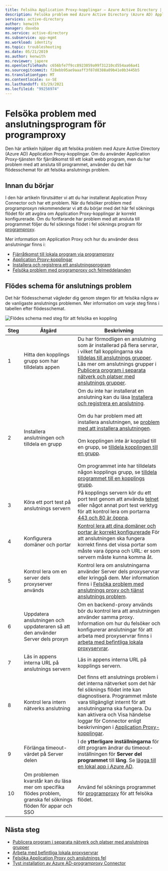 ```yaml
---
title: Felsöka Application Proxy-kopplingar – Azure Active Directory | Microsoft Docs
description: Felsöka problem med Azure Active Directory (Azure AD) Application Proxy-kopplingar.
services: active-directory
author: kenwith
manager: daveba
ms.service: active-directory
ms.subservice: app-mgmt
ms.workload: identity
ms.topic: troubleshooting
ms.date: 05/21/2019
ms.author: kenwith
ms.reviewer: japere
ms.openlocfilehash: c656bfe7f9cc8923859a99f31210cd554aa66a41
ms.sourcegitcommit: f28ebb95ae9aaaff3f87d8388a09b41e0b3445b5
ms.translationtype: MT
ms.contentlocale: sv-SE
ms.lasthandoff: 03/29/2021
ms.locfileid: "99256974"
---
```

# <a name="debug-application-proxy-connector-issues"></a>Felsöka problem med anslutningsprogram för programproxy 

Den här artikeln hjälper dig att felsöka problem med Azure Active Directory (Azure AD) Application Proxy-kopplingar. Om du använder Application Proxy-tjänsten för fjärråtkomst till ett lokalt webb program, men du har problem med att ansluta till programmet, använder du det här flödesschemat för att felsöka anslutnings problem. 

## <a name="before-you-begin"></a>Innan du börjar

I den här artikeln förutsätter vi att du har installerat Application Proxy Connector och har ett problem. När du felsöker problem med programproxyn rekommenderar vi att du börjar med det här fel söknings flödet för att avgöra om Application Proxy-kopplingar är korrekt konfigurerade. Om du fortfarande har problem med att ansluta till programmet följer du fel söknings flödet i fel söknings program för [programproxy](application-proxy-debug-apps.md).  


Mer information om Application Proxy och hur du använder dess anslutningar finns i:

- [Fjärråtkomst till lokala program via programproxy](application-proxy.md)
- [Application Proxy-kopplingar](application-proxy-connectors.md)
- [Installera och registrera ett anslutningsprogram](application-proxy-add-on-premises-application.md)
- [Felsöka problem med programproxy och felmeddelanden](application-proxy-troubleshoot.md)

## <a name="flowchart-for-connector-issues"></a>Flödes schema för anslutnings problem

Det här flödesschemat vägleder dig genom stegen för att felsöka några av de vanligaste anslutnings problemen. Mer information om varje steg finns i tabellen efter flödesschemat.

![Flödes schema med steg för att felsöka en koppling](media/application-proxy-debug-connectors/application-proxy-connector-debugging-flowchart.png)

| Steg | Åtgärd | Beskrivning |
|---------|---------|---------|
|1 | Hitta den kopplings grupp som har tilldelats appen | Du har förmodligen en anslutning som är installerad på flera servrar, i vilket fall kopplingarna ska [tilldelas till anslutnings grupper](application-proxy-connector-groups.md#assign-applications-to-your-connector-groups). Läs mer om anslutnings grupper i [Publicera program i separata nätverk och platser med anslutnings grupper](application-proxy-connector-groups.md). |
|2 | Installera anslutningen och tilldela en grupp | Om du inte har installerat en anslutning kan du läsa [Installera och registrera en anslutning](application-proxy-add-on-premises-application.md#install-and-register-a-connector).<br></br> Om du har problem med att installera anslutningen, se [problem med att installera anslutningen](application-proxy-connector-installation-problem.md).<br></br> Om kopplingen inte är kopplad till en grupp, se [tilldela kopplingen till en grupp](application-proxy-connector-groups.md#create-connector-groups).<br></br>Om programmet inte har tilldelats någon kopplings grupp, se [tilldela programmet till en kopplings grupp](application-proxy-connector-groups.md#assign-applications-to-your-connector-groups).|
|3 | Köra ett port test på anslutnings servern | På kopplings servern kör du ett port test genom att använda [telnet](/windows-server/administration/windows-commands/telnet) eller något annat port test verktyg för att kontrol lera om portarna [443 och 80 är öppna](application-proxy-add-on-premises-application.md#open-ports).|
|4 | Konfigurera domäner och portar | [Kontrol lera att dina domäner och portar är korrekt konfigurerade](application-proxy-add-on-premises-application.md#prepare-your-on-premises-environment) För att anslutningen ska fungera korrekt finns det vissa portar som måste vara öppna och URL: er som servern måste kunna komma åt. |
|5 | Kontrol lera om en server dels proxyserver används | Kontrol lera om anslutningarna använder Server dels proxyservrar eller kringgå dem. Mer information finns i [Felsöka problem med anslutnings proxy och tjänst anslutnings problem](application-proxy-configure-connectors-with-proxy-servers.md#troubleshoot-connector-proxy-problems-and-service-connectivity-issues). |
|6 | Uppdatera anslutningen och uppdateraren så att den använder Server dels proxyn | Om en backend-proxy används bör du kontrol lera att anslutningen använder samma proxy. Information om hur du felsöker och konfigurerar anslutningar för att arbeta med proxyservrar finns i [arbeta med befintliga lokala proxyservrar](application-proxy-configure-connectors-with-proxy-servers.md). |
|7 | Läs in appens interna URL på anslutnings servern | Läs in appens interna URL på kopplings servern. |
|8 | Kontrol lera intern nätverks anslutning | Det finns ett anslutnings problem i det interna nätverket som det här fel söknings flödet inte kan diagnostisera. Programmet måste vara tillgängligt internt för att anslutningarna ska fungera. Du kan aktivera och Visa händelse loggar för Connector enligt beskrivningen i [Application Proxy-kopplingar](application-proxy-connectors.md#under-the-hood). |
|9 | Förlänga timeout-värdet på Server delen | I de **ytterligare inställningarna** för ditt program ändrar du timeout-inställningen för **Server del programmet** till **lång**. Se [lägga till en lokal app i Azure AD](application-proxy-add-on-premises-application.md#add-an-on-premises-app-to-azure-ad). |
|10 | Om problemen kvarstår kan du läsa mer om specifika flödes problem, granska fel söknings flöden för appar och SSO | Använd fel söknings programmet för [programproxy](application-proxy-debug-apps.md) för att felsöka flödet. |

## <a name="next-steps"></a>Nästa steg


* [Publicera program i separata nätverk och platser med anslutnings grupper](application-proxy-connector-groups.md)
* [Arbeta med befintliga lokala proxyservrar](application-proxy-configure-connectors-with-proxy-servers.md)
* [Felsöka Application Proxy och anslutnings fel](application-proxy-troubleshoot.md)
* [Tyst installation av Azure AD-programproxy Connector](application-proxy-register-connector-powershell.md)